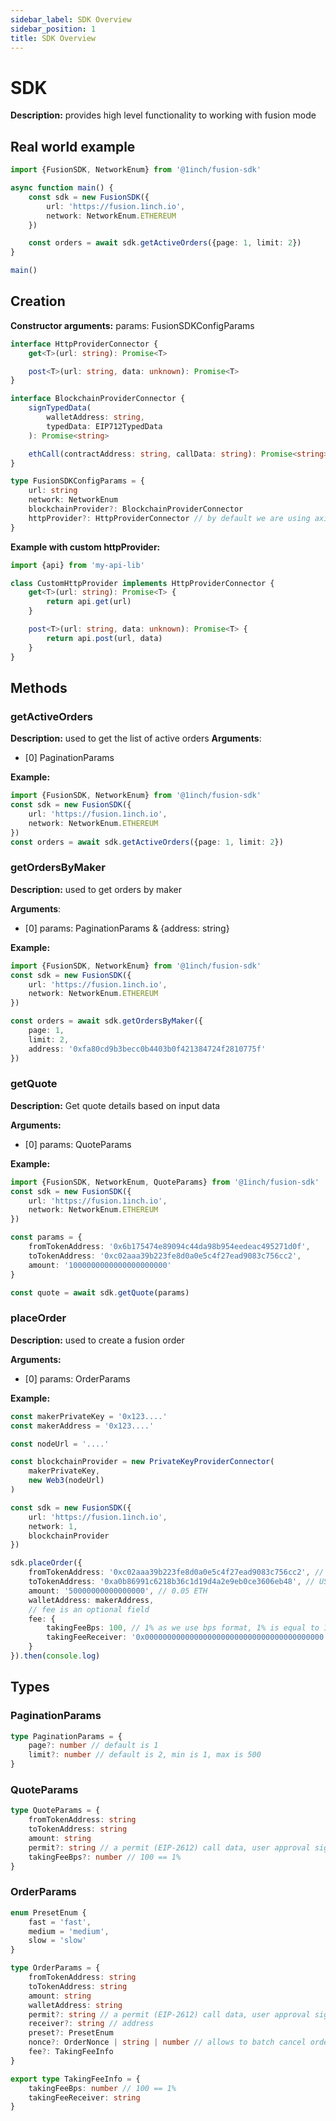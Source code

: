 ```yaml
---
sidebar_label: SDK Overview
sidebar_position: 1
title: SDK Overview
---
```


# SDK

**Description:** provides high level functionality to working with fusion mode

## Real world example

```typescript
import {FusionSDK, NetworkEnum} from '@1inch/fusion-sdk'

async function main() {
    const sdk = new FusionSDK({
        url: 'https://fusion.1inch.io',
        network: NetworkEnum.ETHEREUM
    })

    const orders = await sdk.getActiveOrders({page: 1, limit: 2})
}

main()
```

## Creation

**Constructor arguments:** params: FusionSDKConfigParams

```typescript
interface HttpProviderConnector {
    get<T>(url: string): Promise<T>

    post<T>(url: string, data: unknown): Promise<T>
}

interface BlockchainProviderConnector {
    signTypedData(
        walletAddress: string,
        typedData: EIP712TypedData
    ): Promise<string>

    ethCall(contractAddress: string, callData: string): Promise<string>
}

type FusionSDKConfigParams = {
    url: string
    network: NetworkEnum
    blockchainProvider?: BlockchainProviderConnector
    httpProvider?: HttpProviderConnector // by default we are using axios
}
```

**Example with custom httpProvider:**

```typescript
import {api} from 'my-api-lib'

class CustomHttpProvider implements HttpProviderConnector {
    get<T>(url: string): Promise<T> {
        return api.get(url)
    }

    post<T>(url: string, data: unknown): Promise<T> {
        return api.post(url, data)
    }
}
```

## Methods

### getActiveOrders

**Description:** used to get the list of active orders
**Arguments**:

-   [0] PaginationParams

**Example:**

```typescript
import {FusionSDK, NetworkEnum} from '@1inch/fusion-sdk'
const sdk = new FusionSDK({
    url: 'https://fusion.1inch.io',
    network: NetworkEnum.ETHEREUM
})
const orders = await sdk.getActiveOrders({page: 1, limit: 2})
```

### getOrdersByMaker

**Description:** used to get orders by maker

**Arguments**:

-   [0] params: PaginationParams & {address: string}

**Example:**

```typescript
import {FusionSDK, NetworkEnum} from '@1inch/fusion-sdk'
const sdk = new FusionSDK({
    url: 'https://fusion.1inch.io',
    network: NetworkEnum.ETHEREUM
})

const orders = await sdk.getOrdersByMaker({
    page: 1,
    limit: 2,
    address: '0xfa80cd9b3becc0b4403b0f421384724f2810775f'
})
```

### getQuote

**Description:** Get quote details based on input data

**Arguments:**

-   [0] params: QuoteParams

**Example:**

```typescript
import {FusionSDK, NetworkEnum, QuoteParams} from '@1inch/fusion-sdk'
const sdk = new FusionSDK({
    url: 'https://fusion.1inch.io',
    network: NetworkEnum.ETHEREUM
})

const params = {
    fromTokenAddress: '0x6b175474e89094c44da98b954eedeac495271d0f',
    toTokenAddress: '0xc02aaa39b223fe8d0a0e5c4f27ead9083c756cc2',
    amount: '1000000000000000000000'
}

const quote = await sdk.getQuote(params)
```

### placeOrder

**Description:** used to create a fusion order

**Arguments:**

-   [0] params: OrderParams

**Example:**

```typescript
const makerPrivateKey = '0x123....'
const makerAddress = '0x123....'

const nodeUrl = '....'

const blockchainProvider = new PrivateKeyProviderConnector(
    makerPrivateKey,
    new Web3(nodeUrl)
)

const sdk = new FusionSDK({
    url: 'https://fusion.1inch.io',
    network: 1,
    blockchainProvider
})

sdk.placeOrder({
    fromTokenAddress: '0xc02aaa39b223fe8d0a0e5c4f27ead9083c756cc2', // WETH
    toTokenAddress: '0xa0b86991c6218b36c1d19d4a2e9eb0ce3606eb48', // USDC
    amount: '50000000000000000', // 0.05 ETH
    walletAddress: makerAddress,
    // fee is an optional field
    fee: {
        takingFeeBps: 100, // 1% as we use bps format, 1% is equal to 100bps
        takingFeeReceiver: '0x0000000000000000000000000000000000000000' //  fee receiver address
    }
}).then(console.log)
```

## Types

### PaginationParams

```typescript
type PaginationParams = {
    page?: number // default is 1
    limit?: number // default is 2, min is 1, max is 500
}
```

### QuoteParams

```typescript
type QuoteParams = {
    fromTokenAddress: string
    toTokenAddress: string
    amount: string
    permit?: string // a permit (EIP-2612) call data, user approval sign
    takingFeeBps?: number // 100 == 1%
}
```

### OrderParams

```typescript
enum PresetEnum {
    fast = 'fast',
    medium = 'medium',
    slow = 'slow'
}

type OrderParams = {
    fromTokenAddress: string
    toTokenAddress: string
    amount: string
    walletAddress: string
    permit?: string // a permit (EIP-2612) call data, user approval sign
    receiver?: string // address
    preset?: PresetEnum
    nonce?: OrderNonce | string | number // allows to batch cancel orders. by default: not used
    fee?: TakingFeeInfo
}

export type TakingFeeInfo = {
    takingFeeBps: number // 100 == 1%
    takingFeeReceiver: string
}
```